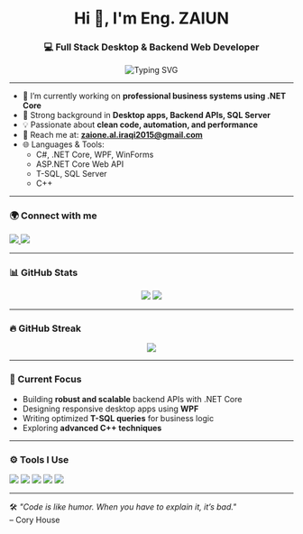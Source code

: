 <h1 align="center">Hi 👋, I'm Eng. ZAIUN</h1>
<h3 align="center">💻 Full Stack Desktop & Backend Web Developer</h3>

<p align="center">
  <img src="https://readme-typing-svg.demolab.com?font=Fira+Code&pause=1000&color=00A8E8&center=true&width=435&lines=C%23+%2F+.NET+Core+Developer;SQL+Server+%26+T-SQL+Specialist;WPF+%7C+WinForms+%7C+Web+API;C%2B%2B+Enthusiast;Always+Learning+%26+Building..." alt="Typing SVG" />
</p>

---

- 🔭 I’m currently working on **professional business systems using .NET Core**
- 💼 Strong background in **Desktop apps, Backend APIs, SQL Server**
- 💡 Passionate about **clean code, automation, and performance**
- 📧 Reach me at: **zaione.al.iraqi2015@gmail.com**
- 🌐 Languages & Tools:
  - C#, .NET Core, WPF, WinForms
  - ASP.NET Core Web API
  - T-SQL, SQL Server
  - C++

---

### 🌍 Connect with me
<p align="left">
  <a href="https://linkedin.com/in/zaiune" target="_blank">
    <img src="https://img.shields.io/badge/LinkedIn-zaiune-blue?style=for-the-badge&logo=linkedin" />
  </a>
  <a href="https://t.me/z5_e5" target="_blank">
    <img src="https://img.shields.io/badge/Telegram-@z5_e5-2CA5E0?style=for-the-badge&logo=telegram" />
  </a>
</p>

---

### 📊 GitHub Stats
<div align="center">
  <img src="https://github-readme-stats.vercel.app/api?username=Eng-ZAIUN&show_icons=true&theme=radical" />
  <img src="https://github-readme-stats.vercel.app/api/top-langs/?username=Eng-ZAIUN&layout=compact&theme=radical" />
</div>

---

### 🔥 GitHub Streak
<div align="center">
  <img src="https://github-readme-streak-stats.herokuapp.com/?user=Eng-ZAIUN&theme=radical" />
</div>

---

### 🧠 Current Focus
- Building **robust and scalable** backend APIs with .NET Core  
- Designing responsive desktop apps using **WPF**  
- Writing optimized **T-SQL queries** for business logic  
- Exploring **advanced C++ techniques**

---

### ⚙️ Tools I Use
<p>
  <img src="https://img.shields.io/badge/IDE-Visual%20Studio-5C2D91?style=for-the-badge&logo=visualstudio&logoColor=white" />
  <img src="https://img.shields.io/badge/DB-SQL%20Server-CC2927?style=for-the-badge&logo=microsoftsqlserver&logoColor=white" />
  <img src="https://img.shields.io/badge/.NET-Core-512BD4?style=for-the-badge&logo=dotnet&logoColor=white" />
  <img src="https://img.shields.io/badge/C%23-%23239120?style=for-the-badge&logo=c-sharp&logoColor=white" />
  <img src="https://img.shields.io/badge/C++-00599C?style=for-the-badge&logo=c%2B%2B&logoColor=white" />
</p>

---

🛠️ _"Code is like humor. When you have to explain it, it’s bad."_  
– Cory House

